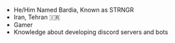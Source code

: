- He/Him Named Bardia, Known as STRNGR
- Iran, Tehran 🇮🇷
- Gamer
- Knowledge about developing discord servers and bots

<!---
MRSTRNGR/MRSTRNGR is a ✨ special ✨ repository because its `README.md` (this file) appears on your GitHub profile.
You can click the Preview link to take a look at your changes.
--->

